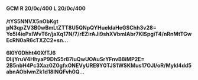 #### GCM R 20/0c/400 L 20/0c/400
**/tYS5NNVX5nObKgt**<br/>**pN3qpZV3B0wBmLtZTT8U5QNpQYHueldaHeGSChh3v28=**<br/>**Yo5I4iePxlWvT6r/jaXq17N/7/rEZirAJi9shXVbmIAbr7KlSpgiT4/nRnMtTGwEcRN0aR6cTXZC2+sn...**<br/><br/>
**6l0Y0Dhht40XfTJ6**<br/>**DIijYruV4HhyaP9DhS5r87luQwUOAuSrYFnvB8iMP2E=**<br/>**2B5nbH4Pc3Xaz0Z0gfxONEVyURE9Y0TJS1WSKMus17OJl/oR/Mykl4dd5abnAObIvmZk1d18lNQFvh0Q...**